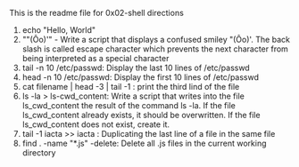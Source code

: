 This is the readme file for 0x02-shell directions
1. echo "Hello, World"
2. "\"(Ôo)'" - Write a script that displays a confused smiley "(Ôo)'. The back slash is called escape character which prevents the next character from being interpreted as a special character
3. tail -n 10 /etc/passwd: Display the last 10 lines of /etc/passwd
4. head -n 10 /etc/passwd: Display the first 10 lines of /etc/passwd 
5. cat filename | head -3 | tail -1 : print the third lind of the file
6. ls -la > ls-cwd_content: Write a script that writes into the file ls_cwd_content the result of the command ls -la. If the file ls_cwd_content already exists, it should be overwritten. If the file ls_cwd_content does not exist, create it.
7. tail -1 iacta >> iacta : Duplicating the last line of a file in the same file
8. find .  -name "*.js" -delete: Delete all .js files in the current working directory
